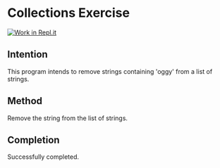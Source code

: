 # Collections Exercise

[![Work in Repl.it](https://classroom.github.com/assets/work-in-replit-14baed9a392b3a25080506f3b7b6d57f295ec2978f6f33ec97e36a161684cbe9.svg)](https://classroom.github.com/online_ide?assignment_repo_id=2970571&assignment_repo_type=AssignmentRepo)


## Intention

This program intends to remove strings containing 'oggy' from a list of strings.

## Method
Remove the string from the list of strings.

## Completion
Successfully completed.
